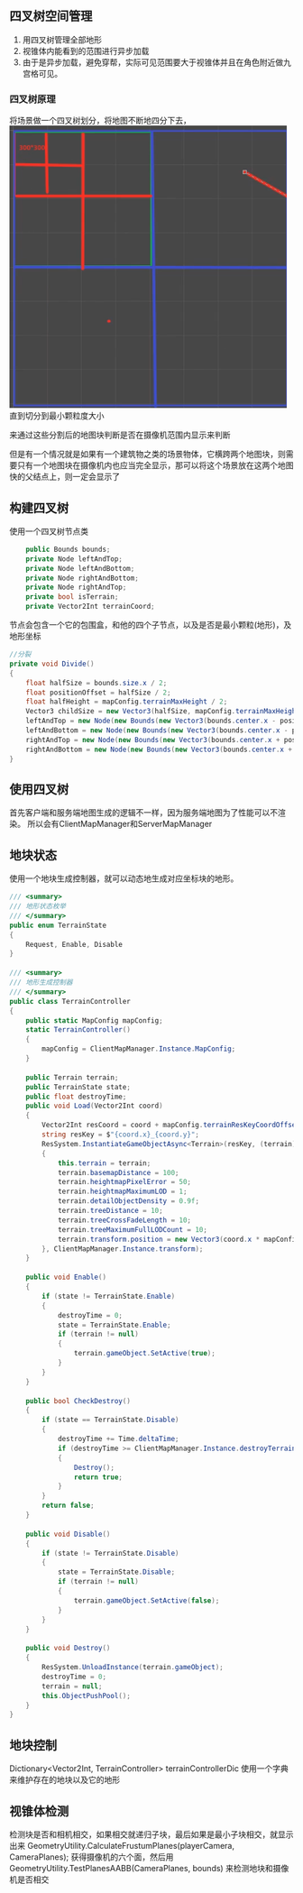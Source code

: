 ## 四叉树空间管理
1. 用四叉树管理全部地形
2. 视锥体内能看到的范围进行异步加载
3. 由于是异步加载，避免穿帮，实际可见范围要大于视锥体并且在角色附近做九宫格可见。
   
### 四叉树原理
将场景做一个四叉树划分，将地图不断地四分下去，
![alt text](image-1.png)
直到切分到最小颗粒度大小

来通过这些分割后的地图块判断是否在摄像机范围内显示来判断

但是有一个情况就是如果有一个建筑物之类的场景物体，它横跨两个地图块，则需要只有一个地图块在摄像机内也应当完全显示，那可以将这个场景放在这两个地图快的父结点上，则一定会显示了

## 构建四叉树
使用一个四叉树节点类
```cs
    public Bounds bounds;
    private Node leftAndTop;
    private Node leftAndBottom;
    private Node rightAndBottom;
    private Node rightAndTop;
    private bool isTerrain;
    private Vector2Int terrainCoord;
```
节点会包含一个它的包围盒，和他的四个子节点，以及是否是最小颗粒(地形)，及地形坐标
```cs
//分裂
private void Divide()
{
    float halfSize = bounds.size.x / 2;
    float positionOffset = halfSize / 2;
    float halfHeight = mapConfig.terrainMaxHeight / 2;
    Vector3 childSize = new Vector3(halfSize, mapConfig.terrainMaxHeight, halfSize);
    leftAndTop = new Node(new Bounds(new Vector3(bounds.center.x - positionOffset, halfHeight, bounds.center.z + positionOffset), childSize), true);
    leftAndBottom = new Node(new Bounds(new Vector3(bounds.center.x - positionOffset, halfHeight, bounds.center.z - positionOffset), childSize), true);
    rightAndTop = new Node(new Bounds(new Vector3(bounds.center.x + positionOffset, halfHeight, bounds.center.z + positionOffset), childSize), true);
    rightAndBottom = new Node(new Bounds(new Vector3(bounds.center.x + positionOffset, halfHeight, bounds.center.z - positionOffset), childSize), true);
}
```

## 使用四叉树
首先客户端和服务端地图生成的逻辑不一样，因为服务端地图为了性能可以不渲染。
所以会有ClientMapManager和ServerMapManager

## 地块状态
使用一个地块生成控制器，就可以动态地生成对应坐标块的地形。
```cs
/// <summary>
/// 地形状态枚举
/// </summary>
public enum TerrainState
{
    Request, Enable, Disable
}

/// <summary>
/// 地形生成控制器
/// </summary>
public class TerrainController
{
    public static MapConfig mapConfig;
    static TerrainController()
    {
        mapConfig = ClientMapManager.Instance.MapConfig;
    }

    public Terrain terrain;
    public TerrainState state;
    public float destroyTime;
    public void Load(Vector2Int coord)
    {
        Vector2Int resCoord = coord + mapConfig.terrainResKeyCoordOffset;
        string resKey = $"{coord.x}_{coord.y}";
        ResSystem.InstantiateGameObjectAsync<Terrain>(resKey, (terrain) =>
        {
            this.terrain = terrain;
            terrain.basemapDistance = 100;
            terrain.heightmapPixelError = 50;
            terrain.heightmapMaximumLOD = 1;
            terrain.detailObjectDensity = 0.9f;
            terrain.treeDistance = 10;
            terrain.treeCrossFadeLength = 10;
            terrain.treeMaximumFullLODCount = 10;
            terrain.transform.position = new Vector3(coord.x * mapConfig.terrainSize, 0, coord.y * mapConfig.terrainSize);
        }, ClientMapManager.Instance.transform);
    }

    public void Enable()
    {
        if (state != TerrainState.Enable)
        {
            destroyTime = 0;
            state = TerrainState.Enable;
            if (terrain != null)
            {
                terrain.gameObject.SetActive(true);
            }
        }
    }

    public bool CheckDestroy()
    {
        if (state == TerrainState.Disable)
        {
            destroyTime += Time.deltaTime;
            if (destroyTime >= ClientMapManager.Instance.destroyTerrainTime)
            {
                Destroy();
                return true;
            }
        }
        return false;
    }

    public void Disable()
    {
        if (state != TerrainState.Disable)
        {
            state = TerrainState.Disable;
            if (terrain != null)
            {
                terrain.gameObject.SetActive(false);
            }
        }
    }

    public void Destroy()
    {
        ResSystem.UnloadInstance(terrain.gameObject);
        destroyTime = 0;
        terrain = null;
        this.ObjectPushPool();
    }
}
```

## 地块控制
Dictionary<Vector2Int, TerrainController> terrainControllerDic
使用一个字典来维护存在的地块以及它的地形

## 视锥体检测
检测块是否和相机相交，如果相交就递归子块，最后如果是最小子块相交，就显示出来
GeometryUtility.CalculateFrustumPlanes(playerCamera, CameraPlanes);
获得摄像机的六个面，然后用
GeometryUtility.TestPlanesAABB(CameraPlanes, bounds)
来检测地块和摄像机是否相交